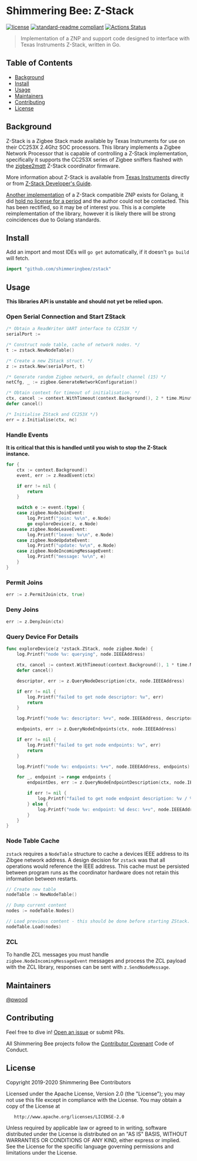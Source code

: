 # Shimmering Bee: Z-Stack

[![license](https://img.shields.io/github/license/shimmeringbee/zstack.svg)](https://github.com/shimmeringbee/zstack/blob/master/LICENSE)
[![standard-readme compliant](https://img.shields.io/badge/standard--readme-OK-green.svg)](https://github.com/RichardLitt/standard-readme)
[![Actions Status](https://github.com/shimmeringbee/zstack/workflows/test/badge.svg)](https://github.com/shimmeringbee/zstack/actions)

> Implementation of a ZNP and support code designed to interface with Texas Instruments Z-Stack, written in Go.

## Table of Contents

- [Background](#background)
- [Install](#install)
- [Usage](#usage)
- [Maintainers](#maintainers)
- [Contributing](#contributing)
- [License](#license)

## Background

Z-Stack is a Zigbee Stack made available by Texas Instruments for use on their CC253X 2.4Ghz SOC processors. This 
library implements a Zigbee Network Processor that is capable of controlling a Z-Stack implementation, specifically it
supports the CC253X series of Zigbee sniffers flashed with the 
[zigbee2mqtt](https://www.zigbee2mqtt.io/getting_started/flashing_the_cc2531.html) Z-Stack coordinator firmware.

More information about Z-Stack is available from [Texas Instruments](https://www.ti.com/tool/Z-STACK) directly or from
[Z-Stack Developer's Guide](https://usermanual.wiki/Pdf/ZStack20Developers20Guide.1049398016/view).

[Another implementation](https://github.com/dyrkin/znp-go/) of a Z-Stack compatible ZNP exists for Golang, it did [hold no license for a period](https://github.com/dyrkin/zigbee-steward/issues/1)
and the author could not be contacted. This has been rectified, so it may be of interest you. This is a complete
reimplementation of the library, however it is likely there will be strong coincidences due to Golang standards.

## Install

Add an import and most IDEs will `go get` automatically, if it doesn't `go build` will fetch.

```go
import "github.com/shimmeringbee/zstack"
```

## Usage

**This libraries API is unstable and should not yet be relied upon.**

### Open Serial Connection and Start ZStack

```go
/* Obtain a ReadWriter UART interface to CC253X */
serialPort :=

/* Construct node table, cache of network nodes. */
t := zstack.NewNodeTable()

/* Create a new ZStack struct. */
z := zstack.New(serialPort, t)

/* Generate random Zigbee network, on default channel (15) */
netCfg, _ := zigbee.GenerateNetworkConfiguration()

/* Obtain context for timeout of initialisation. */
ctx, cancel := context.WithTimeout(context.Background(), 2 * time.Minute)
defer cancel()

/* Initialise ZStack and CC253X */)
err = z.Initialise(ctx, nc)
```

### Handle Events

**It is critical that this is handled until you wish to stop the Z-Stack instance.**

```go
for {
    ctx := context.Background()
    event, err := z.ReadEvent(ctx)

    if err != nil {
        return
    }

    switch e := event.(type) {
    case zigbee.NodeJoinEvent:
        log.Printf("join: %v\n", e.Node)
        go exploreDevice(z, e.Node)
    case zigbee.NodeLeaveEvent:
        log.Printf("leave: %v\n", e.Node)
    case zigbee.NodeUpdateEvent:
        log.Printf("update: %v\n", e.Node)
    case zigbee.NodeIncomingMessageEvent:
        log.Printf("message: %v\n", e)
    }
}
```

### Permit Joins

```go
err := z.PermitJoin(ctx, true)
```

### Deny Joins

```go
err := z.DenyJoin(ctx)
```

### Query Device For Details

```go
func exploreDevice(z *zstack.ZStack, node zigbee.Node) {
	log.Printf("node %v: querying", node.IEEEAddress)

	ctx, cancel := context.WithTimeout(context.Background(), 1 * time.Minute)
	defer cancel()

	descriptor, err := z.QueryNodeDescription(ctx, node.IEEEAddress)

	if err != nil {
		log.Printf("failed to get node descriptor: %v", err)
		return
	}

	log.Printf("node %v: descriptor: %+v", node.IEEEAddress, descriptor)

	endpoints, err := z.QueryNodeEndpoints(ctx, node.IEEEAddress)

	if err != nil {
		log.Printf("failed to get node endpoints: %v", err)
		return
	}

	log.Printf("node %v: endpoints: %+v", node.IEEEAddress, endpoints)

	for _, endpoint := range endpoints {
		endpointDes, err := z.QueryNodeEndpointDescription(ctx, node.IEEEAddress, endpoint)

		if err != nil {
			log.Printf("failed to get node endpoint description: %v / %d", err, endpoint)
		} else {
			log.Printf("node %v: endpoint: %d desc: %+v", node.IEEEAddress, endpoint, endpointDes)
		}
	}
}
```

### Node Table Cache

`zstack` requires a `NodeTable` structure to cache a devices IEEE address to its Zibgee network address. A design 
decision for `zstack` was that all operations would reference the IEEE address. This cache must be persisted between 
program runs as the coordinator hardware does not retain this information between restarts.

```go
// Create new table
nodeTable := NewNodeTable()

// Dump current content
nodes := nodeTable.Nodes()

// Load previous content - this should be done before starting ZStack.
nodeTable.Load(nodes)
```

### ZCL

To handle ZCL messages you must handle `zigbee.NodeIncomingMessageEvent` messages and process the ZCL payload with the ZCL library, responses can be sent with `z.SendNodeMessage`.

## Maintainers

[@pwood](https://github.com/pwood)

## Contributing

Feel free to dive in! [Open an issue](https://github.com/shimmeringbee/zstack/issues/new) or submit PRs.

All Shimmering Bee projects follow the [Contributor Covenant](https://shimmeringbee.io/docs/code_of_conduct/) Code of Conduct.

## License

   Copyright 2019-2020 Shimmering Bee Contributors

   Licensed under the Apache License, Version 2.0 (the "License");
   you may not use this file except in compliance with the License.
   You may obtain a copy of the License at

       http://www.apache.org/licenses/LICENSE-2.0

   Unless required by applicable law or agreed to in writing, software
   distributed under the License is distributed on an "AS IS" BASIS,
   WITHOUT WARRANTIES OR CONDITIONS OF ANY KIND, either express or implied.
   See the License for the specific language governing permissions and
   limitations under the License.